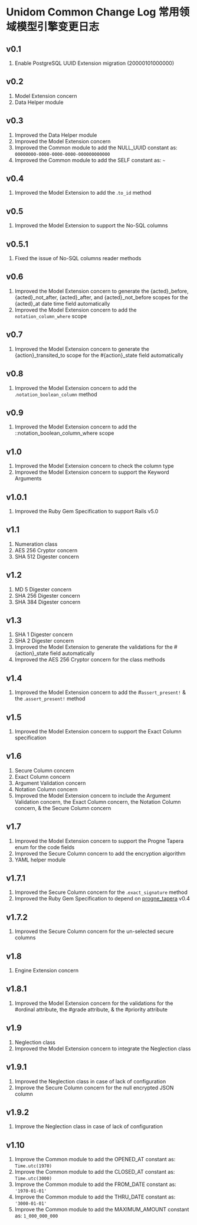 # Unidom Common Change Log 常用领域模型引擎变更日志

## v0.1
1. Enable PostgreSQL UUID Extension migration (20000101000000)

## v0.2
1. Model Extension concern
2. Data Helper module

## v0.3
1. Improved the Data Helper module
2. Improved the Model Extension concern
3. Improved the Common module to add the NULL_UUID constant as: ``00000000-0000-0000-0000-000000000000``
4. Improved the Common module to add the SELF constant as: ``~``

## v0.4
1. Improved the Model Extension to add the .``to_id`` method

## v0.5
1. Improved the Model Extension to support the No-SQL columns

## v0.5.1
1. Fixed the issue of No-SQL columns reader methods

## v0.6
1. Improved the Model Extension concern to generate the {acted}_before, {acted}_not_after, {acted}_after, and {acted}_not_before scopes for the {acted}_at date time field automatically
2. Improved the Model Extension concern to add the ``notation_column_where`` scope

## v0.7
1. Improved the Model Extension concern to generate the {action}_transited_to scope for the #{action}_state field automatically

## v0.8
1. Improved the Model Extension concern to add the .``notation_boolean_column`` method

## v0.9
1. Improved the Model Extension concern to add the ::notation_boolean_column_where scope

## v1.0
1. Improved the Model Extension concern to check the column type
2. Improved the Model Extension concern to support the Keyword Arguments

## v1.0.1
1. Improved the Ruby Gem Specification to support Rails v5.0

## v1.1
1. Numeration class
2. AES 256 Cryptor concern
3. SHA 512 Digester concern

## v1.2
1. MD 5 Digester concern
2. SHA 256 Digester concern
3. SHA 384 Digester concern

## v1.3
1. SHA 1 Digester concern
2. SHA 2 Digester concern
3. Improved the Model Extension to generate the validations for the #{action}_state field automatically
4. Improved the AES 256 Cryptor concern for the class methods

## v1.4
1. Improved the Model Extension concern to add the #``assert_present!`` & the .``assert_present!`` method

## v1.5
1. Improved the Model Extension concern to support the Exact Column specification

## v1.6
1. Secure Column concern
2. Exact Column concern
3. Argument Validation concern
4. Notation Column concern
5. Improved the Model Extension concern to include the Argument Validation concern, the Exact Column concern, the Notation Column concern, & the Secure Column concern

## v1.7
1. Improved the Model Extension concern to support the Progne Tapera enum for the code fields
2. Improved the Secure Column concern to add the encryption algorithm
3. YAML helper module

## v1.7.1
1. Improved the Secure Column concern for the .``exact_signature`` method
2. Improved the Ruby Gem Specification to depend on [progne_tapera](https://github.com/topbitdu/progne_tapera) v0.4

## v1.7.2
1. Improved the Secure Column concern for the un-selected secure columns

## v1.8
1. Engine Extension concern

## v1.8.1
1. Improved the Model Extension concern for the validations for the #ordinal attribute, the #grade attribute, & the #priority attribute

## v1.9
1. Neglection class
2. Improved the Model Extension concern to integrate the Neglection class

## v1.9.1
1. Improved the Neglection class in case of lack of configuration
2. Improve the Secure Column concern for the null encrypted JSON column

## v1.9.2
1. Improve the Neglection class in case of lack of configuration

## v1.10
1. Improve the Common module to add the OPENED_AT constant as: ``Time.utc(1970)``
2. Improve the Common module to add the CLOSED_AT constant as: ``Time.utc(3000)``
3. Improve the Common module to add the FROM_DATE constant as: ``'1970-01-01'``
4. Improve the Common module to add the THRU_DATE constant as: ``'3000-01-01'``
5. Improve the Common module to add the MAXIMUM_AMOUNT constant as: ``1_000_000_000``
